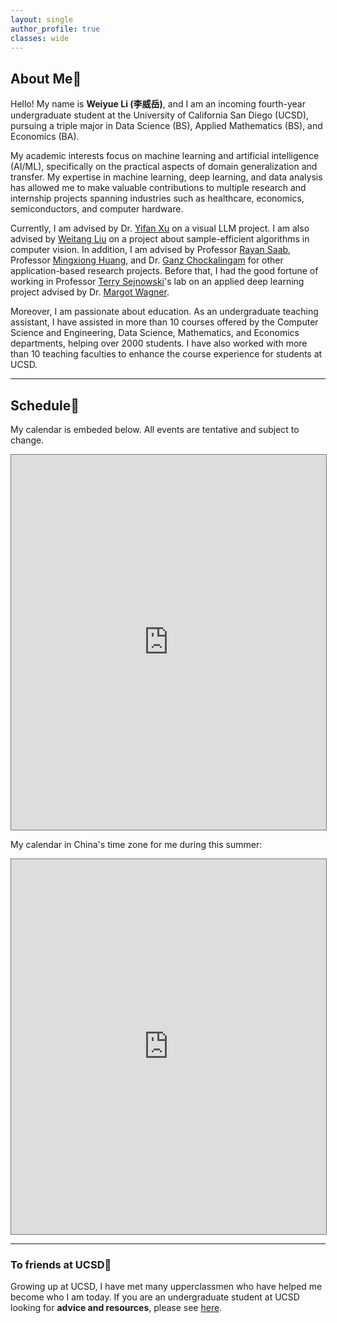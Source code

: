 ```yaml
---
layout: single
author_profile: true
classes: wide
---
```

<!-- | 🎉 <span style='color:Blue'><b>Welcome to my new personal website! Last update May 2023.</b></span> <br> -->

## About Me💯

Hello! My name is **Weiyue Li (李威岳)**, and I am an incoming fourth-year undergraduate student at the University of California San Diego (UCSD), pursuing a triple major in Data Science (BS), Applied Mathematics (BS), and Economics (BA).

<!-- **I am expected to graduate in March 2024 and I am actively seeking internship opportunities in summer 2024 in AI/ML or Data Analysis related fields. You can find a copy of my [resume here (coming soon)]()**. -->

My academic interests focus on machine learning and artificial intelligence (AI/ML), specifically on the practical aspects of domain generalization and transfer. My expertise in machine learning, deep learning, and data analysis has allowed me to make valuable contributions to multiple research and internship projects spanning industries such as healthcare, economics, semiconductors, and computer hardware.

Currently, I am advised by Dr. [Yifan Xu](https://yfxu.com/) on a visual LLM project. I am also advised by [Weitang Liu](https://sites.google.com/ucsd.edu/weitangliu/) on a project about sample-efficient algorithms in computer vision. In addition, I am advised by Professor [Rayan Saab](https://mathweb.ucsd.edu/~rsaab/), Professor [Mingxiong Huang](https://www.ece.ucsd.edu/node/516), and Dr. [Ganz Chockalingam](https://pdel.ucsd.edu/people/research-affiliates/ganz-chockalingam.html) for other application-based research projects. Before that, I had the good fortune of working in Professor [Terry Sejnowski](https://en.wikipedia.org/wiki/Terry_Sejnowski)'s lab on an applied deep learning project advised by Dr. [Margot Wagner](https://www.margotwagner.com/).

Moreover, I am passionate about education. As an undergraduate teaching assistant, I have assisted in more than 10 courses offered by the Computer Science and Engineering, Data Science, Mathematics, and Economics departments, helping over 2000 students. I have also worked with more than 10 teaching faculties to enhance the course experience for students at UCSD.

---


## Schedule📅

My calendar is embeded below. All events are tentative and subject to change.

<iframe src="https://calendar.google.com/calendar/embed?height=600&wkst=1&bgcolor=%23ffffff&ctz=America%2FLos_Angeles&mode=WEEK&src=d2VsMDE5QHVjc2QuZWR1&color=%234285F4" style="border:solid 1px #777" width="100%" height="600" frameborder="0" scrolling="no"></iframe>

My calendar in China's time zone for me during this summer:
<iframe src="https://calendar.google.com/calendar/embed?height=600&wkst=1&bgcolor=%23ffffff&ctz=Asia%2FShanghai&mode=WEEK&src=d2VsMDE5QHVjc2QuZWR1&color=%23039BE5" style="border:solid 1px #777" width="100%" height="600" frameborder="0" scrolling="no"></iframe>

---

### To friends at UCSD🔱

Growing up at UCSD, I have met many upperclassmen who have helped me become who I am today. If you are an undergraduate student at UCSD looking for **advice and resources**, please see [here](/advice).



<!-- <div class="repo p-2 text-center">
  <a href="https://github.com/ryo-ma/github-profile-trophy" rel="external nofollow noopener" target="_blank">
    <img class="repo-img-light w-200" alt="weiyueli7" src="https://github-profile-trophy.vercel.app/?username=weiyueli7&theme=flat">
  </a>
</div> -->

<!-- <div class="repo p-2 text-center">
  <a href="https://github.com/weiyueli7" rel="external nofollow noopener" target="_blank">
    <img class="repo-img-light w-100" alt="weiyueli7" src="https://github-readme-stats.vercel.app/api/?username=weiyueli7&amp;theme=default&amp;show_icons=true">
  </a>
</div> -->

<div class="repo p-2 text-center">
  <!-- <script type='text/javascript' src='https://www.freevisitorcounters.com/auth.php?id=6845903291ed6ccfe1448945380782ca81dfca7f'></script>
<script type="text/javascript" src="https://www.freevisitorcounters.com/en/home/counter/1018589/t/7"></script> -->

<script type='text/javascript' id='clustrmaps' src='//cdn.clustrmaps.com/map_v2.js?cl=ffffff&w=300&t=tt&d=r1iGsmA-oX3PfeADisoirj-cIu_lnGx8391sdASyesk&co=19a0ff'></script>
</div>
